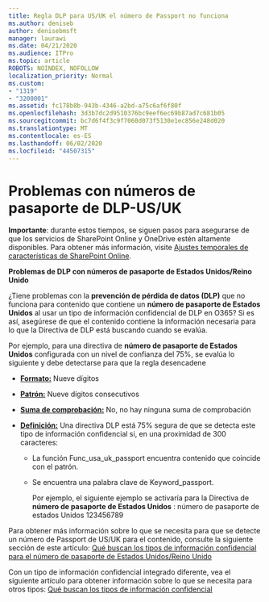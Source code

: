 ```yaml
---
title: Regla DLP para US/UK el número de Passport no funciona
ms.author: deniseb
author: denisebmsft
manager: laurawi
ms.date: 04/21/2020
ms.audience: ITPro
ms.topic: article
ROBOTS: NOINDEX, NOFOLLOW
localization_priority: Normal
ms.custom:
- "1319"
- "3200001"
ms.assetid: fc178b8b-943b-4346-a2bd-a75c6af6f80f
ms.openlocfilehash: 3d3b7dc2d9510376bc9eef6ec69b87ad7c681b05
ms.sourcegitcommit: bc7d6f4f3c9f7060d073f5130e1ec856e248d020
ms.translationtype: MT
ms.contentlocale: es-ES
ms.lasthandoff: 06/02/2020
ms.locfileid: "44507315"
---
```

# <a name="problems-with-dlp---usuk-passport-numbers"></a>Problemas con números de pasaporte de DLP-US/UK

**Importante**: durante estos tiempos, se siguen pasos para asegurarse de que los servicios de SharePoint Online y OneDrive estén altamente disponibles. Para obtener más información, visite [Ajustes temporales de características de SharePoint Online](https://aka.ms/ODSPAdjustments).

**Problemas de DLP con números de pasaporte de Estados Unidos/Reino Unido**

¿Tiene problemas con la **prevención de pérdida de datos (DLP)** que no funciona para contenido que contiene un **número de pasaporte de Estados Unidos** al usar un tipo de información confidencial de DLP en O365? Si es así, asegúrese de que el contenido contiene la información necesaria para lo que la Directiva de DLP está buscando cuando se evalúa.
  
Por ejemplo, para una directiva de **número de pasaporte de Estados Unidos** configurada con un nivel de confianza del 75%, se evalúa lo siguiente y debe detectarse para que la regla desencadene
  
- **[Formato:](https://docs.microsoft.com/microsoft-365/compliance/sensitive-information-type-entity-definitions#format-77)** Nueve dígitos

- **[Patrón:](https://docs.microsoft.com/microsoft-365/compliance/sensitive-information-type-entity-definitions#pattern-77)** Nueve dígitos consecutivos

- **[Suma de comprobación:](https://docs.microsoft.com/microsoft-365/compliance/sensitive-information-type-entity-definitions#checksum-76)** No, no hay ninguna suma de comprobación

- **[Definición:](https://docs.microsoft.com/microsoft-365/compliance/sensitive-information-type-entity-definitions#definition-77)** Una directiva DLP está 75% segura de que se detecta este tipo de información confidencial si, en una proximidad de 300 caracteres:

  - La función Func_usa_uk_passport encuentra contenido que coincide con el patrón.

  - Se encuentra una palabra clave de Keyword_passport.

    Por ejemplo, el siguiente ejemplo se activaría para la Directiva de **número de pasaporte de Estados Unidos** : número de pasaporte de estados Unidos 123456789

Para obtener más información sobre lo que se necesita para que se detecte un número de Passport de US/UK para el contenido, consulte la siguiente sección de este artículo: [Qué buscan los tipos de información confidencial para el número de pasaporte de Estados Unidos/Reino Unido](https://docs.microsoft.com/microsoft-365/compliance/sensitive-information-type-entity-definitions#us--uk-passport-number)
  
Con un tipo de información confidencial integrado diferente, vea el siguiente artículo para obtener información sobre lo que se necesita para otros tipos: [Qué buscan los tipos de información confidencial](https://docs.microsoft.com/microsoft-365/compliance/sensitive-information-type-entity-definitions)
  